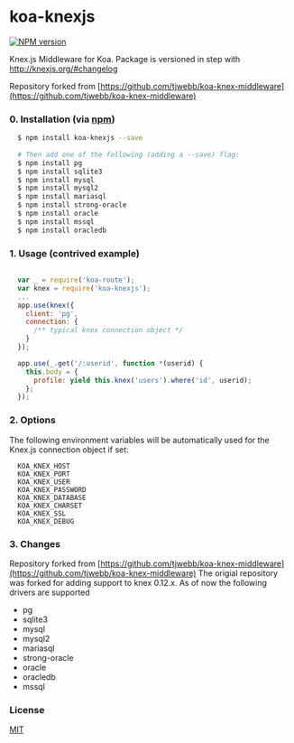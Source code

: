 koa-knexjs
===================

[![NPM version][npm-image]][npm-url]


Knex.js Middleware for Koa. Package is versioned in step with <http://knexjs.org/#changelog>

Repository forked from [https://github.com/tjwebb/koa-knex-middleware](https://github.com/tjwebb/koa-knex-middleware)

### 0. Installation (via [npm](https://npmjs.org/package/koa-knexjs))

```bash
  $ npm install koa-knexjs --save
  
  # Then add one of the following (adding a --save) flag:
  $ npm install pg
  $ npm install sqlite3
  $ npm install mysql
  $ npm install mysql2
  $ npm install mariasql
  $ npm install strong-oracle
  $ npm install oracle
  $ npm install mssql
  $ npm install oracledb
```

### 1. Usage (contrived example)

```javascript

  var _ = require('koa-route');
  var knex = require('koa-knexjs');
  ...
  app.use(knex({
    client: 'pg',
    connection: {
      /** typical knex connection object */
    }
  });

  app.use(_.get('/:userid', function *(userid) {
    this.body = {
      profile: yield this.knex('users').where('id', userid);
    };
  });

```

### 2. Options

The following environment variables will be automatically used for the Knex.js connection object if set:
```
  KOA_KNEX_HOST
  KOA_KNEX_PORT
  KOA_KNEX_USER
  KOA_KNEX_PASSWORD
  KOA_KNEX_DATABASE
  KOA_KNEX_CHARSET
  KOA_KNEX_SSL
  KOA_KNEX_DEBUG
```
### 3. Changes

Repository forked from [https://github.com/tjwebb/koa-knex-middleware](https://github.com/tjwebb/koa-knex-middleware)
The origial repository was forked for adding support to knex 0.12.x. 
As of now the following drivers are supported

- pg
- sqlite3
- mysql
- mysql2
- mariasql
- strong-oracle
- oracle
- oracledb
- mssql

### License

[MIT](http://www.opensource.org/licenses/mit-license.php)

[npm-image]: https://img.shields.io/npm/v/koa-knexjs.svg?style=flat-square
[npm-url]: https://npmjs.org/package/koa-knexjs

